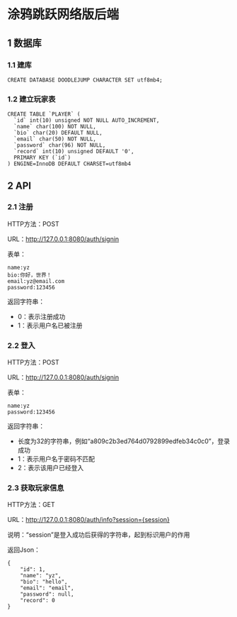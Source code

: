 # 涂鸦跳跃网络版后端

## 1 数据库
### 1.1 建库
```
CREATE DATABASE DOODLEJUMP CHARACTER SET utf8mb4;
```

### 1.2 建立玩家表
```
CREATE TABLE `PLAYER` (
  `id` int(10) unsigned NOT NULL AUTO_INCREMENT,
  `name` char(100) NOT NULL,
  `bio` char(20) DEFAULT NULL,
  `email` char(50) NOT NULL,
  `password` char(96) NOT NULL,
  `record` int(10) unsigned DEFAULT '0',
  PRIMARY KEY (`id`)
) ENGINE=InnoDB DEFAULT CHARSET=utf8mb4
```

## 2 API
### 2.1 注册
HTTP方法：POST

URL：http://127.0.0.1:8080/auth/signin

表单：
```
name:yz
bio:你好，世界！
email:yz@email.com
password:123456
```

返回字符串：
* 0：表示注册成功
* 1：表示用户名已被注册

### 2.2 登入
HTTP方法：POST

URL：http://127.0.0.1:8080/auth/signin

表单：
```
name:yz
password:123456
```

返回字符串：

* 长度为32的字符串，例如“a809c2b3ed764d0792899edfeb34c0c0”，登录成功
* 1：表示用户名于密码不匹配
* 2：表示该用户已经登入

### 2.3 获取玩家信息
HTTP方法：GET

URL：http://127.0.0.1:8080/auth/info?session={session}

说明：“session”是登入成功后获得的字符串，起到标识用户的作用

返回Json：
```
{
    "id": 1,
    "name": "yz",
    "bio": "hello",
    "email": "email",
    "password": null,
    "record": 0
}
```

